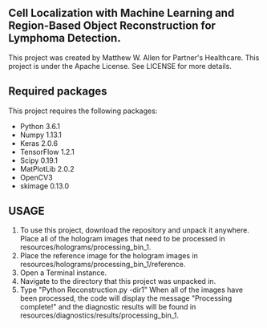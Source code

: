 ## Cell Localization with Machine Learning and Region-Based Object Reconstruction for Lymphoma Detection.

This project was created by Matthew W. Allen for Partner's Healthcare.
This project is under the Apache License. See LICENSE for more details.

## Required packages
This project requires the following packages:
- Python 3.6.1
- Numpy 1.13.1
- Keras 2.0.6
- TensorFlow 1.2.1
- Scipy 0.19.1
- MatPlotLib 2.0.2
- OpenCV3
- skimage 0.13.0


## USAGE
1. To use this project, download the repository and unpack it anywhere. Place all of the hologram images that need to be processed in resources/holograms/processing_bin_1.
2. Place the reference image for the hologram images in resources/holograms/processing_bin_1/reference.
3. Open a Terminal instance.
4. Navigate to the directory that this project was unpacked in.
5. Type "Python Reconstruction.py -dir1"
When all of the images have been processed, the code will display the message "Processing complete!" and the diagnostic results will be found in resources/diagnostics/results/processing_bin_1.
